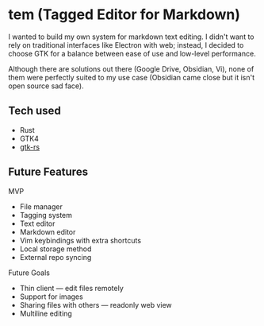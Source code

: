 # tem (Tagged Editor for Markdown)

I wanted to build my own system for markdown text editing. I didn't want to rely on traditional interfaces like Electron with web; instead, I decided to choose GTK for a balance between ease of use and low-level performance.

Although there are solutions out there (Google Drive, Obsidian, Vi), none of them were perfectly suited to my use case (Obsidian came close but it isn't open source sad face).

## Tech used

- Rust
- GTK4
- [gtk-rs](https://gtk-rs.org/gtk4-rs/stable/latest/book/introduction.html)

## Future Features

MVP
- File manager
- Tagging system
- Text editor
- Markdown editor
- Vim keybindings with extra shortcuts
- Local storage method
- External repo syncing

Future Goals
- Thin client — edit files remotely
- Support for images
- Sharing files with others — readonly web view
- Multiline editing

